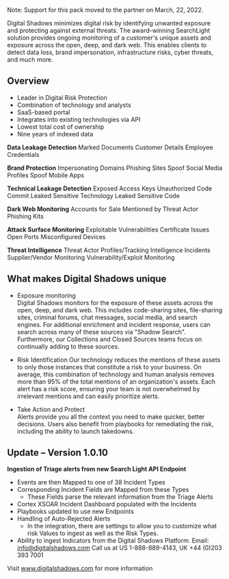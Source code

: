 Note: Support for this pack moved to the partner on March, 22, 2022.

Digital Shadows minimizes digital risk by identifying unwanted exposure and protecting against external threats. The award-winning SearchLight solution provides ongoing monitoring of a customer's unique assets and exposure across the open, deep, and dark web. This enables clients to detect data loss, brand impersonation, infrastructure risks, cyber threats, and much more.

## Overview
- Leader in Digital Risk Protection
- Combination of technology and analysts
- SaaS-based portal
- Integrates into existing technologies via API
- Lowest total cost of ownership
- Nine years of indexed data

**Data Leakage Detection**
Marked Documents
Customer Details
Employee Credentials

**Brand Protection**
Impersonating Domains
Phishing Sites
Spoof Social Media Profiles
Spoof Mobile Apps

**Technical Leakage Detection**
Exposed Access Keys
Unauthorized Code Commit
Leaked Sensitive Technology
Leaked Sensitive Code

**Dark Web Monitoring**
Accounts for Sale
Mentioned by Threat Actor
Phishing Kits

**Attack Surface Monitoring**
Exploitable Vulnerabilities
Certificate Issues
Open Ports
Misconfigured Devices

**Threat Intelligence**
Threat Actor Profiles/Tracking
Intelligence Incidents
Supplier/Vendor Monitoring
Vulnerability/Exploit Monitoring

## What makes Digital Shadows unique

- Exposure monitoring  
  Digital Shadows monitors for the exposure of these assets across the open, deep, and dark web. This includes code-sharing sites, file-sharing sites, criminal forums, chat messages, social media, and search engines. For additional enrichment and incident response, users can search across many of these sources via "Shadow Search". Furthermore, our Collections and Closed Sources teams focus on continually adding to these sources.

- Risk Identification
  Our technology reduces the mentions of these assets to only those instances that constitute a risk to your business. On average, this combination of technology and human analysis removes more than 95% of the total mentions of an organization's assets. Each alert has a risk score, ensuring your team is not overwhelmed by irrelevant mentions and can easily prioritize alerts.

- Take Action and Protect  
  Alerts provide you all the context you need to make quicker, better decisions. Users also benefit from playbooks for remediating the risk, including the ability to launch takedowns.

## Update – Version 1.0.10
**Ingestion of Triage alerts from new Search Light API Endpoint**
- Events are then Mapped to one of 38 Incident Types 
- Corresponding Incident Fields are Mapped from these Types 
  - These Fields parse the relevant information from the Triage Alerts 
- Cortex XSOAR Incident Dashboard populated with the Incidents
- Playbooks updated to use new Endpoints 
- Handling of Auto-Rejected Alerts 
  - In the integration, there are settings to allow you to customize what risk Values to ingest as well as the Risk Types. 
- Ability to ingest Indicators from the Digital Shadows Platform. 
Email: info@digitalshadows.com
Call us at US 1-888-889-4143, UK +44 (0)203 393 7001

Visit www.digitalshadows.com for more information
